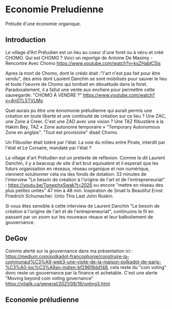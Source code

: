 # Economie Preludienne
Prélude d'une économie organique. 



## Introduction

Le village d'Art Préludien est un lieu au coeur d'une foret ou à vécu et créé CHOMO.
Qui est CHOMO ? 
Voici un reportge de Antoine De Maximy - Rencontre Avec Chomo https://www.youtube.com/watch?v=ksZHabIC5js

Apres la mort de Chomo, dont le crédo était :"l'art n'est pas fait pour être vendu", des amis dont Laurent Danchin se sont mobilisés pour sauver le lieu et toute l'oeuvre de Chomo qui tombait en désuétude dans la foret. Paradoxalement, il a fallut une vente aux enchere pour permettre cette sauvegarde:
"CHOMO À VENDRE ?" https://www.youtube.com/watch?v=4nGTL5TVLMo

Quel aurais pu être une éonomonie préludienne qui aurait permis une création en toute liberté et une continuité de création sur ce lieu ?
Une ZAC, une Zone à Creer. C'est une ZAD avec une vision ?
Une TAZ flibustière à la Hakim Bey, TAZ « Zone autonome temporaire » "Temporary Autonomous Zone en anglais". "Tout est provisioire" disait Chomo.

Un Flibusiter était toléré par l'état. La voie du milieu entre Pirate, interdit par l'état et Le Corsaire, mandaté par l'état ?

La village d'art Préludien est un pretexte de reflexion. Comme le dit Laurent Danchin, il y a beacoup de site d'art brut equivalent et il esperait que les futurs organisation en réseaux, réseau organique et non numérique, viennent solutionner cela via des fonds de dotation: 33 minutes de l'interview "Le besoin de création à l'origine de l'art et de l'entrepreneuriat" : https://youtu.be/TonwphxSwak?t=2026 ou encore "mettre en réseau des plus petites unités" 47 min à 48 min. Inspiration de Small Is Beautiful Ernst Friedrich Schumacher. Unto This Last John Ruskin.

Si vous êtes sensible à cette interview de Laurent Danchin "Le besoin de création à l'origine de l'art et de l'entrepreneuriat", continuons le fil en passant par un zoom sur les nouveaux résaux et leur balbutiement de gouvernance.


## DeGov

Comme alerté sur la gouvernance dans ma présentation ici : https://medium.com/polkadot-francophonie/construire-la-communaut%C3%A9-web3-une-visite-de-la-maison-polkadot-de-paris-%C3%A0-loc%C3%A9an-indien-bf296f8dd148, cela reste du "coin voting" donc reste un gouvernance par la finance et achetable.
C'est une alerte "Moving beyond coin voting governance" https://vitalik.ca/general/2021/08/16/voting3.html

## Economie préludienne


